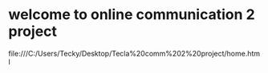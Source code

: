 <html>
<head> <title> online communication 2 project </title>     
</head>
<body>
  <main>
    <h1>welcome to  online communication  2 project</h1>
    file:///C:/Users/Tecky/Desktop/Tecla%20comm%202%20project/home.html
  </main>
</body>
</html>
